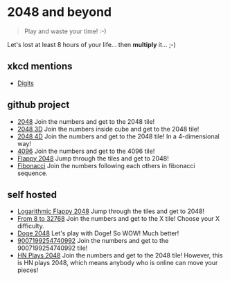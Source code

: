 # 2048 and beyond
> Play and waste your time! :-)

Let's lost at least 8 hours of your life... then **multiply** it... ;-)


## xkcd mentions
- [Digits](http://xkcd.com/1344/) 

## github project

- [2048](http://gabrielecirulli.github.io/2048/) Join the numbers and get to the 2048 tile!
- [2048 3D](http://joppi.github.io/2048-3D/) Join the numbers inside cube and get to the 2048 tile!
- [2048 4D](http://huonw.github.io/2048-4D/) Join the numbers and get to the 2048 tile! In a 4-dimensional way!
- [4096](http://youknowone.github.io/4096/) Join the numbers and get to the 4096 tile!
- [Flappy 2048](http://hczhcz.github.io/Flappy-2048/) Jump through the tiles and get to 2048!
- [Fibonacci](http://themoreyouknow.github.io/fib) Join the numbers following each others in fibonacci sequence.

## self hosted

- [Logarithmic Flappy 2048](http://logarithmic-flappy-2048.ajf.me/) Jump through the tiles and get to 2048!
- [From 8 to 32768](http://poweroftwo.nemoidstudio.com/8) Join the numbers and get to the X tile! Choose your X difficulty.
- [Doge 2048](http://doge2048.com/) Let's play with Doge! So WOW! Much better!
- [9007199254740992](http://www.csie.ntu.edu.tw/~b01902112/9007199254740992/) Join the numbers and get to the 9007199254740992 tile!
- [HN Plays 2048](https://hnplays2048.herokuapp.com/) Join the numbers and get to the 2048 tile! However, this is HN plays 2048, which means anybody who is online can move your pieces!